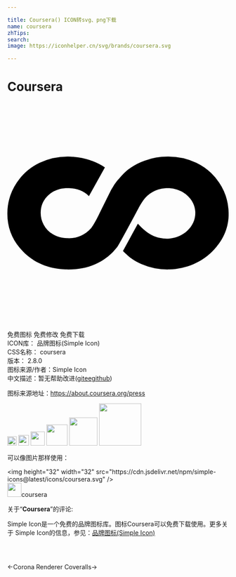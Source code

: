 ```yaml
---

title: Coursera() ICON转svg、png下载
name: coursera
zhTips: 
search: 
image: https://iconhelper.cn/svg/brands/coursera.svg

---
```


# Coursera  <small style="font-size: 60%;font-weight: 100"></small>

<div id="svg" class="svg-wrap">
<svg role="img" viewBox="0 0 24 24" xmlns="http://www.w3.org/2000/svg"><title>Coursera icon</title><path d="M23.992 11.806a5.091 5.091 0 0 0-.018-.279v-.002-.002a5.98 5.98 0 0 0-.99-2.814 6.217 6.217 0 0 0-.867-1.039 6.289 6.289 0 0 0-1.64-1.13 7.016 7.016 0 0 0-3.051-.668 7.35 7.35 0 0 0-2.546.444 6.323 6.323 0 0 0-1.822.996 6.45 6.45 0 0 0-.333.29l-.085.085-.117.125h.001l-.056.055-.026.028-.141.147c-.104.117-.202.234-.296.349v-.002l-.004-.003c-.192.233-.37.476-.5.693-.089.14-.176.283-.259.427l-1.147 2.319.002.001-.06.118-.126.256c-.251.509-.521 1.017-.821 1.435-.672.737-1.431 1.098-2.406 1.098-.068 0-.139-.003-.209-.008-.588-.023-1.092-.162-1.539-.427a2.576 2.576 0 0 1-.994-1.03 2.659 2.659 0 0 1-.326-1.369l.002-.034c.031-.76.321-1.352.904-1.861.142-.124.291-.228.446-.32.021-.013.044-.024.065-.036.434-.237.927-.355 1.492-.355l.176.005c.899.034 1.592.314 2.145.863l1.734-3.113a6.845 6.845 0 0 0-1.399-.71c-.019-.007-.04-.016-.06-.022-.062-.022-.123-.045-.186-.065a7.425 7.425 0 0 0-1.716-.348 5.545 5.545 0 0 1-.046-.006c-.091-.005-.184-.016-.275-.02a9.966 9.966 0 0 0-.297-.007h-.055a7.005 7.005 0 0 0-3.028.67 6.176 6.176 0 0 0-2.502 2.166A6.006 6.006 0 0 0 0 12.087c-.002 1.564.568 2.938 1.701 4.093 1.184 1.211 2.721 1.864 4.567 1.941.118.005.235.008.353.008 1.045 0 2.011-.186 2.878-.558.217-.093.427-.201.642-.322.117-.067.228-.139.338-.215l.08-.055.137-.093c.164-.118.317-.246.467-.381l.052-.05c.088-.083.176-.168.259-.255l.311-.352.118-.148.056-.081.055-.079c.462-.776 1.965-3.601 1.965-3.601v-.006l.09-.172.074-.135c.222-.403.382-.689.594-.99l.006-.01c.493-.717 1.344-1.227 2.346-1.313 1.68-.145 3.152.959 3.287 2.465.135 1.507-1.117 2.846-2.798 2.991a3.417 3.417 0 0 1-1.011-.064l-.009.003c-1.232-.257-2.017-1.155-2.404-1.558l-1.617 2.974s.503.506.847.759c.346.253.791.501 1.146.656a7.151 7.151 0 0 0 2.838.589c.121 0 .097 0 .222-.005 1.844-.077 3.489-.784 4.675-1.995 1.123-1.15 1.733-2.463 1.738-4.018v-.047l-.011-.257z"/></svg>
</div>
<detail full-name='coursera'></detail>

<div class="detail-page">
<p>
<span><span class="badge-success badge">免费图标</span> <span class="badge-success badge">免费修改</span>  <span class="badge-success badge">免费下载</span> </span>
<br/>
<span>
ICON库：
<span class="badge-secondary badge">品牌图标(Simple Icon)</span> 
</span>
<br/>
<span>
CSS名称：
<span class="badge-secondary badge">coursera</span> 
</span>

<br/>
<span>
版本：
<span class="badge-secondary badge">2.8.0</span> 
</span>
<br/>
<span>图标来源/作者：<span class="badge-light badge">Simple Icon</span></span> 
<br/>
<span class="zh-detail">中文描述：暂无<span class="help-link"><span>帮助改进</span>(<a href="https://gitee.com/liuwave/icon-helper/edit/master/json/brands/coursera.json" target="_blank" rel="noopener noreferrer">gitee</a><a href="https://github.com/liuwave/icon-helper/edit/master/json/brands/coursera.json" target="_blank" rel="noopener noreferrer">github</a></span>)</span><br/>
</p>
</div><div class="description description alert alert-light"><p>图标来源地址：<a href="https://about.coursera.org/press" target="_blank" rel="noopener noreferrer">https://about.coursera.org/press</a></p></div>
<div class="alert alert-dark">
<img height="21" width="21" src="https://cdn.jsdelivr.net/npm/simple-icons@latest/icons/coursera.svg" />
<img height="24" width="24" src="https://cdn.jsdelivr.net/npm/simple-icons@latest/icons/coursera.svg" />
<img height="32" width="32" src="https://cdn.jsdelivr.net/npm/simple-icons@latest/icons/coursera.svg" />
<img height="48" width="48" src="https://cdn.jsdelivr.net/npm/simple-icons@latest/icons/coursera.svg" />
<img height="64" width="64" src="https://cdn.jsdelivr.net/npm/simple-icons@latest/icons/coursera.svg" />
<img height="96" width="96" src="https://cdn.jsdelivr.net/npm/simple-icons@latest/icons/coursera.svg" />

</div>
<div>
  <p>可以像图片那样使用：    
  </p>
  <div class="alert alert-primary" style="font-size: 14px">
    &lt;img height="32" width="32" src="https://cdn.jsdelivr.net/npm/simple-icons@latest/icons/coursera.svg" /&gt;
    <copy-btn content='<img height="32" width="32" src="https://cdn.jsdelivr.net/npm/simple-icons@latest/icons/coursera.svg" />'></copy-btn>
  </div>
  <div class="alert alert-secondary">
    <img height="32" width="32" src="https://cdn.jsdelivr.net/npm/simple-icons@latest/icons/coursera.svg" />coursera
    <copy-btn content="coursera" btn-title="复制图标名称"></copy-btn>
  </div>
</div>
<div class="icon-detail__container">
<p>关于“<b>Coursera</b>”的评论:</p>
</div>
<Vssue title="关于“Coursera”的评论" />
<div><p>Simple Icon是一个免费的品牌图标库。图标Coursera可以免费下载使用。更多关于  Simple Icon的信息，参见：<a target="_blank" href="https://iconhelper.cn/brands.html">品牌图标(Simple Icon)</a>
</p></div>


<div style="padding:2rem 0 " class="page-nav"><p class="inner"><span class="prev">←<router-link to="/icon/corona-renderer.html">Corona Renderer</router-link></span> <span class="next"><router-link to="/icon/coveralls.html">Coveralls</router-link>→</span></p></div>
